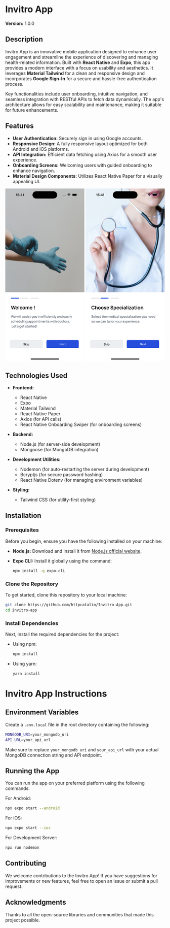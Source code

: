 
# Invitro App

**Version:** 1.0.0

## Description

Invitro App is an innovative mobile application designed to enhance user engagement and streamline the experience of discovering and managing health-related information. Built with **React Native** and **Expo**, this app provides a modern interface with a focus on usability and aesthetics. It leverages **Material Tailwind** for a clean and responsive design and incorporates **Google Sign-In** for a secure and hassle-free authentication process.

Key functionalities include user onboarding, intuitive navigation, and seamless integration with RESTful APIs to fetch data dynamically. The app's architecture allows for easy scalability and maintenance, making it suitable for future enhancements.

## Features

- **User Authentication:** Securely sign in using Google accounts.
- **Responsive Design:** A fully responsive layout optimized for both Android and iOS platforms.
- **API Integration:** Efficient data fetching using Axios for a smooth user experience.
- **Onboarding Screens:** Welcoming users with guided onboarding to enhance navigation.
- **Material Design Components:** Utilizes React Native Paper for a visually appealing UI.



<div style="text-align: center;">
    <img src="./assets/images/screenshot_onboard.png" alt="On Boarding Page 1" width="250" />
    <img src="./assets/images/screenshot_onboard2.png" alt="On Boarding Page 2" width="250" />
</div>



## Technologies Used

- **Frontend:**

  - React Native
  - Expo
  - Material Tailwind
  - React Native Paper
  - Axios (for API calls)
  - React Native Onboarding Swiper (for onboarding screens)
- **Backend:**

  - Node.js (for server-side development)
  - Mongoose (for MongoDB integration)
- **Development Utilities:**

  - Nodemon (for auto-restarting the server during development)
  - Bcryptjs (for secure password hashing)
  - React Native Dotenv (for managing environment variables)
- **Styling:**

  - Tailwind CSS (for utility-first styling)

## Installation

### Prerequisites

Before you begin, ensure you have the following installed on your machine:

- **Node.js:** Download and install it from [Node.js official website](https://nodejs.org/).
- **Expo CLI:** Install it globally using the command:

  ```bash
  npm install -g expo-cli
  ```

### Clone the Repository

To get started, clone this repository to your local machine:

```bash
git clone https://github.com/httpcatalin/Invitro-App.git
cd invitro-app
```

### Install Dependencies

Next, install the required dependencies for the project:

- Using npm:

  ```bash
  npm install
  ```
- Using yarn:

  ```
  yarn install
  ```

# Invitro App Instructions

## Environment Variables

Create a `.env.local` file in the root directory containing the following:

```bash
MONGODB_URI=your_mongodb_uri
API_URL=your_api_url
```

Make sure to replace `your_mongodb_uri` and `your_api_url` with your actual MongoDB connection string and API endpoint.

## Running the App

You can run the app on your preferred platform using the following commands:

For Android:

```bash
npx expo start --android
```

For iOS:

```bash
npx expo start --ios
```

For Development Server:

```bash
npx run nodemon
```

## Contributing

We welcome contributions to the Invitro App! If you have suggestions for improvements or new features, feel free to open an issue or submit a pull request.

## Acknowledgments

Thanks to all the open-source libraries and communities that made this project possible.
